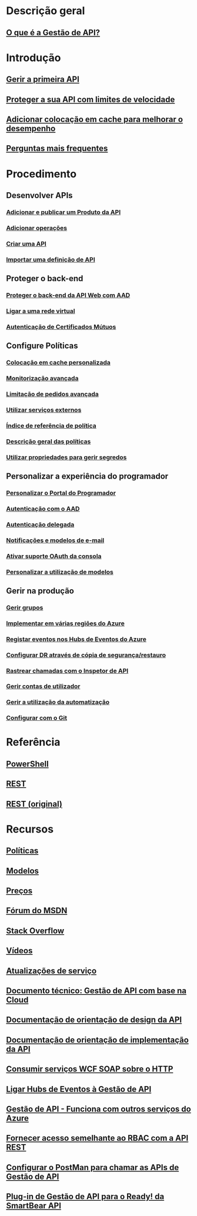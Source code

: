 # Descrição geral
## [O que é a Gestão de API?](api-management-key-concepts.md)
# Introdução
## [Gerir a primeira API](api-management-get-started.md)
## [Proteger a sua API com limites de velocidade](api-management-howto-product-with-rules.md)
## [Adicionar colocação em cache para melhorar o desempenho](api-management-howto-cache.md)
## [Perguntas mais frequentes](api-management-faq.md)
# Procedimento
## Desenvolver APIs
### [Adicionar e publicar um Produto da API](api-management-howto-add-products.md)
### [Adicionar operações](api-management-howto-add-operations.md)
### [Criar uma API](api-management-howto-create-apis.md)
### [Importar uma definição de API](api-management-howto-import-api.md)
## Proteger o back-end
### [Proteger o back-end da API Web com AAD](api-management-howto-protect-backend-with-aad.md)
### [Ligar a uma rede virtual](api-management-using-with-vnet.md)
### [Autenticação de Certificados Mútuos](api-management-howto-mutual-certificates.md)
## Configure Políticas
### [Colocação em cache personalizada](api-management-sample-cache-by-key.md)
### [Monitorização avançada](api-management-log-to-eventhub-sample.md)
### [Limitação de pedidos avançada](api-management-sample-flexible-throttling.md)
### [Utilizar serviços externos](api-management-sample-send-request.md)
### [Índice de referência de política](api-management-policy-reference.md)
### [Descrição geral das políticas](api-management-howto-policies.md)
### [Utilizar propriedades para gerir segredos](api-management-howto-properties.md)
## Personalizar a experiência do programador
### [Personalizar o Portal do Programador](api-management-customize-portal.md)
### [Autenticação com o AAD](api-management-howto-aad.md)
### [Autenticação delegada](api-management-howto-setup-delegation.md)
### [Notificações e modelos de e-mail](api-management-howto-configure-notifications.md)
### [Ativar suporte OAuth da consola](api-management-howto-oauth2.md)
### [Personalizar a utilização de modelos](api-management-developer-portal-templates.md)
## Gerir na produção
### [Gerir grupos](api-management-howto-create-groups.md)
### [Implementar em várias regiões do Azure](api-management-howto-deploy-multi-region.md)
### [Registar eventos nos Hubs de Eventos do Azure](api-management-howto-log-event-hubs.md)
### [Configurar DR através de cópia de segurança/restauro](api-management-howto-disaster-recovery-backup-restore.md)
### [Rastrear chamadas com o Inspetor de API](api-management-howto-api-inspector.md)
### [Gerir contas de utilizador](api-management-howto-create-or-invite-developers.md)
### [Gerir a utilização da automatização](automation-manage-api-management.md)
### [Configurar com o Git](api-management-configuration-repository-git.md)

# Referência
## [PowerShell](/powershell/azureps-cmdlets-docs)
## [REST](/rest/api/apimanagement/)
## [REST (original)](/rest/api/apimanagement/ApiManagementREST/API-Management-REST)


# Recursos
## [Políticas](https://msdn.microsoft.com/library/azure/dn894081)
## [Modelos](https://msdn.microsoft.com/library/azure/mt697540)
## [Preços](https://azure.microsoft.com/pricing/details/api-management/)
## [Fórum do MSDN](https://social.msdn.microsoft.com/Forums/azure/en-US/home?forum=azureapimgmt)
## [Stack Overflow](http://stackoverflow.com/questions/tagged/azure-api-management)
## [Vídeos](https://azure.microsoft.com/documentation/videos/index/?services=api-management) 
## [Atualizações de serviço](https://azure.microsoft.com/updates/?product=api-management)
## [Documento técnico: Gestão de API com base na Cloud](http://j.mp/ms-apim-whitepaper)
## [Documentação de orientação de design da API](../best-practices-api-design.md?toc=%2fazure%2fapi-management%2ftoc.json)
## [Documentação de orientação de implementação da API](../best-practices-api-implementation.md?toc=%2fazure%2fapi-management%2ftoc.json)
## [Consumir serviços WCF SOAP sobre o HTTP](http://mostlydotnetdev.blogspot.nl/2015/03/azure-api-management-apim-consuming.html)
## [Ligar Hubs de Eventos à Gestão de API](http://weblogs.asp.net/cschittko/connecting-eventhubs-to-api-management)
## [Gestão de API - Funciona com outros serviços do Azure](http://weblogs.asp.net/cschittko/api-management-plays-well-with-other-azure-services)
## [Fornecer acesso semelhante ao RBAC com a API REST](http://blogs.msdn.com/b/katriend/archive/2015/12/21/using-the-azure-api-management-rest-api-as-workaround-to-rbac-functionality.aspx)
## [Configurar o PostMan para chamar as APIs de Gestão de API](http://www.bizbert.com/bizbert/2015/07/08/Setting+Up+PostMan+To+Call+The+Azure+Management+APIs.aspx)
## [Plug-in de Gestão de API para o Ready! da SmartBear API](http://smartbear.com/plugins/microsoft-azure-api-management-plugin/)



<!--HONumber=Jan17_HO3-->


